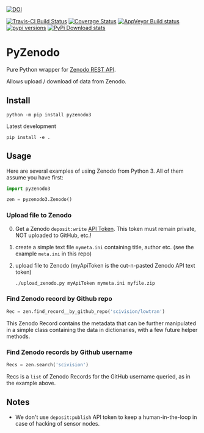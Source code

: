 [![DOI](https://zenodo.org/badge/138543765.svg)](https://zenodo.org/badge/latestdoi/138543765)

[![Travis-CI Build Status](https://travis-ci.com/scivision/pyzenodo3.svg?branch=master)](https://travis-ci.com/scivision/pyzenodo3)
[![Coverage Status](https://coveralls.io/repos/github/scivision/pyzenodo3/badge.svg?branch=master)](https://coveralls.io/github/scivision/pyzenodo3?branch=master)
[![AppVeyor Build status](https://ci.appveyor.com/api/projects/status/dthxw7mc0sw0suee?svg=true)](https://ci.appveyor.com/project/scivision/pyzenodo3)
[![pypi versions](https://img.shields.io/pypi/pyversions/pyzenodo3.svg)](https://pypi.python.org/pypi/pyzenodo3)
[![PyPi Download stats](http://pepy.tech/badge/pyzenodo3)](http://pepy.tech/project/pyzenodo3)

# PyZenodo

Pure Python wrapper for [Zenodo REST API](http://developers.zenodo.org/).

Allows upload / download of data from Zenodo.


## Install

    python -m pip install pyzenodo3

Latest development

    pip install -e .

## Usage

Here are several examples of using Zenodo from Python 3.
All of them assume you have first:

```python
import pyzenodo3

zen = pyzenodo3.Zenodo()
```

### Upload file to Zenodo

0. Get a Zenodo `deposit:write` [API Token](https://zenodo.org/account/settings/applications/tokens/new/).
   This token must remain private, NOT uploaded to GitHub, etc.!
1. create a simple text file `mymeta.ini` containing title, author etc. (see the example `meta.ini` in this repo)
2. upload file to Zenodo  (myApiToken is the cut-n-pasted Zenodo API text token)

   ```sh
   ./upload_zenodo.py myApiToken mymeta.ini myfile.zip
   ```


### Find Zenodo record by Github repo

```python
Rec = zen.find_record__by_github_repo('scivision/lowtran')
```
This Zenodo Record contains the metadata that can be further manipulated in a simple class containing the data in dictionaries, with a few future helper methods.

### Find Zenodo records by Github username

```python
Recs = zen.search('scivision')
```
Recs is a `list` of Zenodo Records for the GitHub username queried, as in the example above.


## Notes

* We don't use `deposit:publish` API token to keep a human-in-the-loop in case of hacking of sensor nodes.
